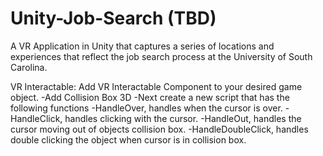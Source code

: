 # Unity-Job-Search (TBD)

A VR Application in Unity that captures a series of locations and experiences that reflect the job search process at the University of South Carolina.


VR Interactable:
Add VR Interactable Component to your desired game object.
-Add Collision Box 3D
-Next create a new script that has the following functions
-HandleOver, handles when the cursor is over.
-HandleClick, handles clicking with the cursor.
-HandleOut, handles the cursor moving out of objects collision box.
-HandleDoubleClick, handles double clicking the object when cursor is in collision box.
